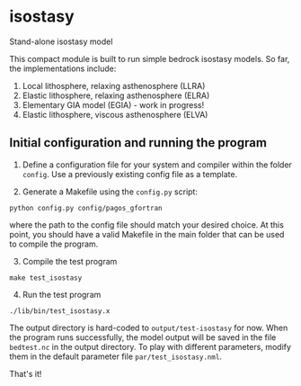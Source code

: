 # isostasy
Stand-alone isostasy model

This compact module is built to run simple bedrock isostasy models.
So far, the implementations include:

1. Local lithosphere, relaxing asthenosphere (LLRA)
2. Elastic lithosphere, relaxing asthenosphere (ELRA)
3. Elementary GIA model (EGIA) - work in progress!
4. Elastic lithosphere, viscous asthenosphere (ELVA)

## Initial configuration and running the program

1. Define a configuration file for your system and compiler within the folder `config`. Use a previously existing config file as a template. 

2. Generate a Makefile using the `config.py` script:

```
python config.py config/pagos_gfortran
```

where the path to the config file should match your desired choice. At this point, you should have a valid Makefile in the main folder that can be used to compile the program. 

3. Compile the test program

```
make test_isostasy
```

4. Run the test program

```
./lib/bin/test_isostasy.x 
```

The output directory is hard-coded to `output/test-isostasy` for now. When the program runs successfully, the model output will be saved in the file `bedtest.nc` in the output directory. To play with different parameters, modify them in the default parameter file `par/test_isostasy.nml`. 


That's it!
